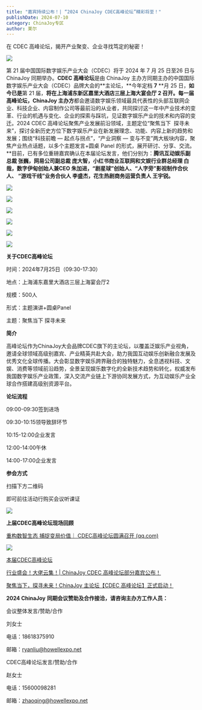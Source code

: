 ```yaml
---
title: "嘉宾持续公布！| “2024 ChinaJoy CDEC高峰论坛”精彩将至！"
publishDate: 2024-07-10
category: ChinaJoy专区
author: 莱尔
---
```


在 CDEC 高峰论坛，揭开产业聚变、企业寻找笃定的秘密！

![](https://ec-net-1251389766.cos.ap-shanghai.myqcloud.com/wp-content/uploads/2024/07/20240710230638665.png)

第 21 届中国国际数字娱乐产业大会（CDEC）将于 2024 年 7 月 25 日至26 日与 ChinaJoy 同期举办。**CDEC 高峰论坛**是由 ChinaJoy 主办方同期主办的中国国际数字娱乐产业大会（CDEC）品牌大会的**主论坛，**今年定档 **7** **月 25 日，**如今已是**第 21 届，**将在上海浦东新区嘉里大酒店三层上海大宴会厅 2 召开。每一届高峰论坛，ChinaJoy 主办方**都会邀请数字娱乐领域最具代表性的头部互联网企业、科技企业、内容制作公司等最前沿的从业者，共同探讨这一年中产业技术的变革、行业的机遇与变化、企业的探索与踩坑，见证数字娱乐产业的技术和内容的变迁。2024 CDEC 高峰论坛聚焦产业发展前沿领域，主题定位“聚焦当下  探寻未来”，探讨全新历史方位下数字娱乐产业在新发展理念、功能、内容上新的趋势和发展；围绕“科技前瞻 — 起点与拐点”，“产业洞察 — 变与不变”两大板块内容，聚焦产业热点话题，以多个主题发言+圆桌 Panel 的形式，展开研讨、分享、交流。**目前，已有多位重磅嘉宾确认在本届论坛发言，他们分别为：**腾讯互动娱乐副总裁 张巍，网易公司副总裁 庞大智，小红书商业互联网和文娱行业群总经理 白哉，数字伊甸创始人兼CEO 朱加进，“剧星球”创始人、“人字旁”影视制作合伙人、 “游戏干线”业务合伙人 李盛杰，花生热剧商务运营负责人 王宇锐。**

![](https://ec-net-1251389766.cos.ap-shanghai.myqcloud.com/wp-content/uploads/2024/07/20240710230643292-702x1024.png)

![](https://ec-net-1251389766.cos.ap-shanghai.myqcloud.com/wp-content/uploads/2024/07/20240710230656566-702x1024.png)

![](https://ec-net-1251389766.cos.ap-shanghai.myqcloud.com/wp-content/uploads/2024/07/20240710230659401-702x1024.png)

![](https://ec-net-1251389766.cos.ap-shanghai.myqcloud.com/wp-content/uploads/2024/07/20240710230702113-702x1024.png)

![](https://ec-net-1251389766.cos.ap-shanghai.myqcloud.com/wp-content/uploads/2024/07/20240710230706813-573x1024.png)

![](https://ec-net-1251389766.cos.ap-shanghai.myqcloud.com/wp-content/uploads/2024/07/20240710230708466-702x1024.png)

**关于CDEC高峰论坛**

时间：2024年7月25日（09:30-17:30）

地点：上海浦东嘉里大酒店三层上海宴会厅2

规模：500人

形式：主题演讲+圆桌Panel

主题：聚焦当下 探寻未来

**简介**

高峰论坛作为ChinaJoy大会品牌CDEC旗下的主论坛，以覆盖泛娱乐产业视角，邀请全球领域高级别嘉宾、产业精英共赴大会，助力我国互动娱乐创新融合发展及优秀文化全球传播。大会彰显数字娱乐跨界融合的独特魅力，全息透视科技、文娱、消费等领域前沿趋势，全景呈现娱乐数字化的全新技术趋势和转化，权威发布我国数字娱乐产业政策，深入交流产业链上下游协同发展方式，为互动娱乐产业全球合作搭建高级别资源平台。

**论坛流程**

09:00-09:30签到进场

09:30-10:15领导致辞环节

10:15-12:00企业发言

12:00-14:00午休

14:00-17:00企业发言

**参会方式**

扫描下方二维码

即可前往活动行购买会议听课证

![](https://ec-net-1251389766.cos.ap-shanghai.myqcloud.com/wp-content/uploads/2024/07/20240710230730232.png)

  
**上届CDEC高峰论坛现场回顾**

[重构数智生态 捕捉变局价值｜ CDEC高峰论坛圆满召开 (qq.com)](https://mp.weixin.qq.com/s?__biz=Mzg3NDc2MDA3Mg==&mid=2247575976&idx=5&sn=884b3664a7c1e674af14d21420b55d2a&chksm=cec83b4ff9bfb259368f4afa2d503524057f9380dd9990f70a44ed42b402afb945563cdb3d25&token=904854829&lang=zh_CN&scene=21#wechat_redirect)

![](https://ec-net-1251389766.cos.ap-shanghai.myqcloud.com/wp-content/uploads/2024/07/20240710230733690.png)

[本届CDEC高峰论坛](https://mp.weixin.qq.com/mp/appmsgalbum?__biz=Mzg3NDc2MDA3Mg==&action=getalbum&album_id=3403747728193650698#wechat_redirect)

[行业盛会！大佬云集！| ChinaJoy CDEC 高峰论坛部分嘉宾公布！](http://mp.weixin.qq.com/s?__biz=Mzg3NDc2MDA3Mg==&mid=2247582527&idx=1&sn=3809bffc2dfb2ef61dc48ec372aecd04&chksm=cec811d8f9bf98ce0b4178974d52d52b62ec1c661f97d1eadce5a3b36b0d54720e3e74fa97e0&scene=21#wechat_redirect)

[聚焦当下，探寻未来！ChinaJoy 主论坛【CDEC 高峰论坛】正式启动！](http://mp.weixin.qq.com/s?__biz=Mzg3NDc2MDA3Mg==&mid=2247578053&idx=1&sn=af07c0e2a3f51ba813ec139a5648cec9&chksm=cec82322f9bfaa344f0cd7361693e8c829802fd5a11faabb9f0243ec049541031455418783ca&scene=21#wechat_redirect)

[](https://mp.weixin.qq.com/mp/appmsgalbum?__biz=Mzg3NDc2MDA3Mg==&action=getalbum&album_id=3471815345864867845#wechat_redirect)

**2024 ChinaJoy** **同期会议赞助及合作接洽，请咨询主办方工作人员：**

  
会议整体发言/赞助/合作

刘女士

电话：18618375910

邮箱：ryanliu@howellexpo.net  
  
CDEC高峰论坛发言/赞助/合作

赵女士

电话：15600098281

邮箱：zhaoqing@howellexpo.net

